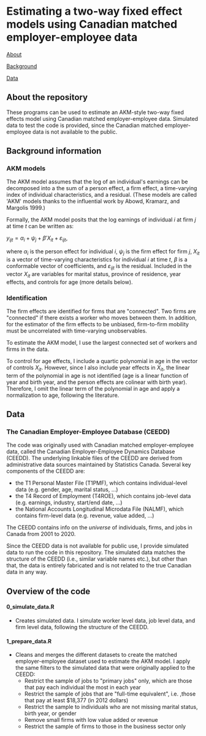 # Estimating a two-way fixed effect models using Canadian matched employer-employee data

[About](#About-the-repository)

[Background](#Background-information)

[Data](#Data)

## About the repository

These programs can be used to estimate an AKM-style two-way fixed effects model using Canadian matched employer-employee data. Simulated data to test the code is provided, since the Canadian matched employer-employee data is not available to the public. 

## Background information

### AKM models

The AKM model assumes that the log of an individual's earnings can be decomposed into a the sum of a person effect, a firm effect, a time-varying index of individual characteristics, and a residual. (These models are called 'AKM' models thanks to the influential work by Abowd, Kramarz, and Margolis 1999.) 

Formally, the AKM model posits that the log earnings of individual $i$ at firm $j$ at time $t$ can be written as:

$y_{ijt} = \alpha_i + \psi_j + \beta'X_{it} + \varepsilon_{ijt},$

where $\alpha_i$ is the person effect for individual $i$, $\psi_j$ is the firm effect for firm $j$, $X_{it}$ is a vector of time-varying characteristics for individual $i$ at time $t,$ $\beta$ is a conformable vector of coefficients, and $\varepsilon_{ijt}$ is the residual. Included in the vector $X_{it}$ are variables for marital status, province of residence, year effects, and controls for age (more details below).

### Identification

The firm effects are identified for firms that are "connected". Two firms are "connected" if there exists a worker who moves between them. In addition, for the estimator of the firm effects to be unbiased, firm-to-firm mobility must be uncorrelated with time-varying unobservables. 

To estimate the AKM model, I use the largest connected set of workers and firms in the data. 

To control for age effects, I include a quartic polynomial in age in the vector of controls $X_{it}$. However, since I also include year effects in $X_{it}$, the linear term of the polynomial in age is not identified (age is a linear function of year and birth year, and the person effects are colinear with birth year). Therefore, I omit the linear term of the polynomial in age and apply a normalization to age, following the literature.  

## Data

### The Canadian Employer-Employee Database (CEEDD)

The code was originally used with Canadian matched employer-employee data, called the Canadian Employer-Employee Dynamics Database (CEEDD). The underlying linkable files of the CEEDD are derived from administrative data sources maintained by Statistics Canada. Several key components of the CEEDD are:
- the T1 Personal Master File (T1PMF), which contains individual-level data (e.g. gender, age, marital status, ...) 
- the T4 Record of Employment (T4ROE), which contains job-level data (e.g. earnings, industry, start/end date, ...)
- the National Accounts Longitudinal Microdata File (NALMF), which contains firm-level data (e.g. revenue, value added, ...)

The CEEDD contains info on the *universe* of individuals, firms, and jobs in Canada from 2001 to 2020.

Since the CEEDD data is not available for public use, I provide simulated data to run the code in this repository. The simulated data matches the structure of the CEEDD (i.e., similar variable names etc.), but other than that, the data is entirely fabricated and is not related to the true Canadian data in any way.


## Overview of the code
#### 0_simulate_data.R
 - Creates simulated data. I simulate worker level data, job level data, and firm level data, following the structure of the CEEDD.

#### 1_prepare_data.R 
- Cleans and merges the different datasets to create the matched employer-employee dataset used to estimate the AKM model. I apply the same filters to the simulated data that were originally applied to the CEEDD:
    - Restrict the sample of jobs to "primary jobs" only, which are those that pay each individual the most in each year
    - Restrict the sample of jobs that are "full-time equivalent", i.e. ,those that pay at least $18,377 (in 2012 dollars)
    - Restrict the sample to individuals who are not missing marital status, birth year, or gender
    - Remove small firms with low value added or revenue
    - Restrict the sample of firms to those in the business sector only

